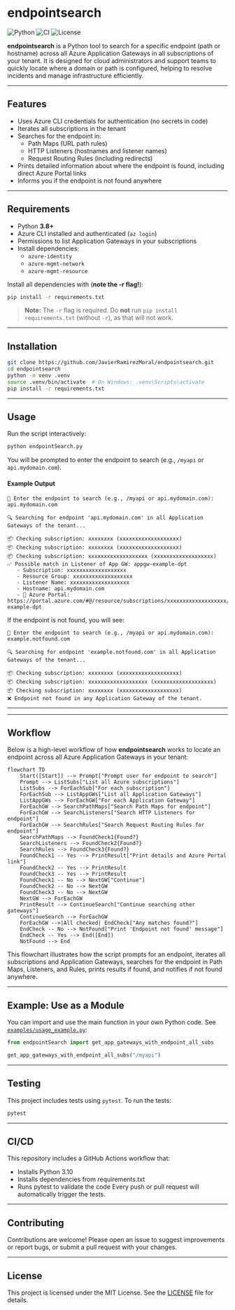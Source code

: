 # endpointsearch

![Python](https://img.shields.io/badge/python-3.8%2B-blue)
![CI](https://github.com/JavierRamirezMoral/endpointsearch/actions/workflows/ci.yml/badge.svg)
![License](https://img.shields.io/badge/license-MIT-green)

**endpointsearch** is a Python tool to search for a specific endpoint (path or hostname) across all Azure Application Gateways in all subscriptions of your tenant. It is designed for cloud administrators and support teams to quickly locate where a domain or path is configured, helping to resolve incidents and manage infrastructure efficiently.

---

## Features

- Uses Azure CLI credentials for authentication (no secrets in code)
- Iterates all subscriptions in the tenant
- Searches for the endpoint in:
	- Path Maps (URL path rules)
	- HTTP Listeners (hostnames and listener names)
	- Request Routing Rules (including redirects)
- Prints detailed information about where the endpoint is found, including direct Azure Portal links
- Informs you if the endpoint is not found anywhere

---

## Requirements

- Python **3.8+**
- Azure CLI installed and authenticated (`az login`)
- Permissions to list Application Gateways in your subscriptions
- Install dependencies:
	- `azure-identity`
	- `azure-mgmt-network`
	- `azure-mgmt-resource`


Install all dependencies with (**note the -r flag!**):

```bash
pip install -r requirements.txt
```

> **Note:** The `-r` flag is required. Do **not** run `pip install requirements.txt` (without `-r`), as that will not work.

---

## Installation

```bash
git clone https://github.com/JavierRamirezMoral/endpointsearch.git
cd endpointsearch
python -m venv .venv
source .venv/bin/activate  # On Windows: .venv\Scripts\activate
pip install -r requirements.txt
```

---

## Usage

Run the script interactively:

```bash
python endpointSearch.py
```

You will be prompted to enter the endpoint to search (e.g., `/myapi` or `api.mydomain.com`).

#### Example Output

```
🔎 Enter the endpoint to search (e.g., /myapi or api.mydomain.com): api.mydomain.com

🔍 Searching for endpoint 'api.mydomain.com' in all Application Gateways of the tenant...

📦 Checking subscription: xxxxxxxx (xxxxxxxxxxxxxxxxxxx)
📦 Checking subscription: xxxxxxxx (xxxxxxxxxxxxxxxxxxx)
📦 Checking subscription: xxxxxxxxxxxxxxxxxxx (xxxxxxxxxxxxxxxxxxx)
✅ Possible match in Listener of App GW: appgw-example-dpt
   - Subscription: xxxxxxxxxxxxxxxxxxx
   - Resource Group: xxxxxxxxxxxxxxxxxxx
   - Listener Name: xxxxxxxxxxxxxxxxxxx
   - Hostname: api.mydomain.com
   - 🔗 Azure Portal: https://portal.azure.com/#@/resource/subscriptions/xxxxxxxxxxxxxxxxxxx/resourceGroups/xxxxxxxxxxxxxxxxxxx/providers/Microsoft.Network/applicationGateways/appgw-example-dpt
```

If the endpoint is not found, you will see:

```
🔎 Enter the endpoint to search (e.g., /myapi or api.mydomain.com): example.notfound.com

🔍 Searching for endpoint 'example.notfound.com' in all Application Gateways of the tenant...

📦 Checking subscription: xxxxxxxx (xxxxxxxxxxxxxxxxxxx)
📦 Checking subscription: xxxxxxxxxxxxxxxxxxx (xxxxxxxxxxxxxxxxxxx)
📦 Checking subscription: xxxxxxxx (xxxxxxxxxxxxxxxxxxx)
❌ Endpoint not found in any Application Gateway of the tenant.
```

---


---

## Workflow


Below is a high-level workflow of how **endpointsearch** works to locate an endpoint across all Azure Application Gateways in your tenant:

```mermaid
flowchart TD
	Start([Start]) --> Prompt["Prompt user for endpoint to search"]
	Prompt --> ListSubs["List all Azure subscriptions"]
	ListSubs --> ForEachSub["For each subscription"]
	ForEachSub --> ListAppGWs["List all Application Gateways"]
	ListAppGWs --> ForEachGW["For each Application Gateway"]
	ForEachGW --> SearchPathMaps["Search Path Maps for endpoint"]
	ForEachGW --> SearchListeners["Search HTTP Listeners for endpoint"]
	ForEachGW --> SearchRules["Search Request Routing Rules for endpoint"]
	SearchPathMaps --> FoundCheck1{Found?}
	SearchListeners --> FoundCheck2{Found?}
	SearchRules --> FoundCheck3{Found?}
	FoundCheck1 -- Yes --> PrintResult["Print details and Azure Portal link"]
	FoundCheck2 -- Yes --> PrintResult
	FoundCheck3 -- Yes --> PrintResult
	FoundCheck1 -- No --> NextGW["Continue"]
	FoundCheck2 -- No --> NextGW
	FoundCheck3 -- No --> NextGW
	NextGW --> ForEachGW
	PrintResult --> ContinueSearch["Continue searching other gateways"]
	ContinueSearch --> ForEachGW
	ForEachGW -->|All checked| EndCheck["Any matches found?"]
	EndCheck -- No --> NotFound["Print 'Endpoint not found' message"]
	EndCheck -- Yes --> End([End])
	NotFound --> End
```

This flowchart illustrates how the script prompts for an endpoint, iterates all subscriptions and Application Gateways, searches for the endpoint in Path Maps, Listeners, and Rules, prints results if found, and notifies if not found anywhere.

---

## Example: Use as a Module

You can import and use the main function in your own Python code. See [`examples/usage_example.py`](examples/usage_example.py):

```python
from endpointSearch import get_app_gateways_with_endpoint_all_subs

get_app_gateways_with_endpoint_all_subs("/myapi")
```

---

## Testing

This project includes tests using `pytest`. To run the tests:

```bash
pytest
```

---

## CI/CD

This repository includes a GitHub Actions workflow that:
- Installs Python 3.10
- Installs dependencies from requirements.txt
- Runs pytest to validate the code
Every push or pull request will automatically trigger the tests.

---

## Contributing

Contributions are welcome! Please open an issue to suggest improvements or report bugs, or submit a pull request with your changes.

---

## License

This project is licensed under the MIT License. See the [LICENSE](LICENSE) file for details.
